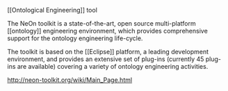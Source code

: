 [[Ontological Engineering]] tool

The NeOn toolkit is a state-of-the-art, open source multi-platform [[ontology]] engineering environment, which provides comprehensive support for the ontology engineering life-cycle.

The toolkit is based on the [[Eclipse]] platform, a leading development environment, and provides an extensive set of plug-ins (currently 45 plug-ins are available) covering a variety of ontology engineering activities.

http://neon-toolkit.org/wiki/Main_Page.html